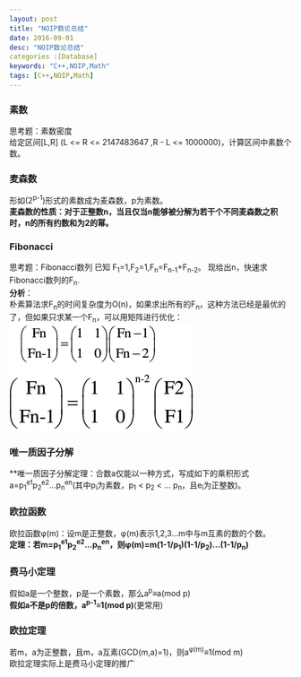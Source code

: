 ```yaml
---
layout: post
title: "NOIP数论总结"
date: 2016-09-01
desc: "NOIP数论总结"
categories :[Database]
keywords: "C++,NOIP,Math"
tags: [C++,NOIP,Math]
---
```


### 素数
思考题：素数密度  
给定区间[L,R] (L <= R <= 2147483647 ,R - L <= 1000000)，计算区间中素数个数。  

### 麦森数
形如(2<sup>p-1</sup>)形式的素数成为麦森数，p为素数。  
**麦森数的性质：对于正整数n，当且仅当n能够被分解为若干个不同麦森数之积时，n的所有约数和为2的幂。**  

### Fibonacci
思考题：Fibonacci数列
已知 F<sub>1</sub>=1,F<sub>2</sub>=1,F<sub>n</sub>=F<sub>n-1</sub>+F<sub>n-2</sub>。 现给出n，快速求Fibonacci数列的F<sub>n</sub>.  
**分析**：  
朴素算法求F<sub>n</sub>的时间复杂度为O(n)，如果求出所有的F<sub>n</sub>，这种方法已经是最优的了，但如果只求某一个F<sub>n</sub>，可以用矩阵进行优化：  
![alt text](/../static/img/blog/noip-math/Blog_Fib.png "fibonacci")

### 唯一质因子分解
**唯一质因子分解定理：合数a仅能以一种方式，写成如下的乘积形式  
a=p<sub>1</sub><sup>e1</sup>p<sub>2</sub><sup>e2</sup>...p<sub>n</sub><sup>en</sup>(其中p<sub>i</sub>为素数，p<sub>1</sub> < p<sub>2</sub> < ... p<sub>n</sub>，且e<sub>i</sub>为正整数)。  

### 欧拉函数
欧拉函数φ(m)：设m是正整数，φ(m)表示1,2,3...m中与m互素的数的个数。  
**定理：若m=p<sub>1</sub><sup>e1</sup>p<sub>2</sub><sup>e2</sup>...p<sub>n</sub><sup>en</sup>，则φ(m)=m(1-1/p<sub>1</sub>)(1-1/p<sub>2</sub>)...(1-1/p<sub>n</sub>)**  

### 费马小定理
假如a是一个整数，p是一个素数，那么a<sup>p</sup>≡a(mod p)  
**假如a不是p的倍数，a<sup>p-1</sup>≡1(mod p)**(更常用)  

### 欧拉定理
若m，a为正整数，且m，a互素(GCD(m,a)=1)，则a<sup>φ(m)</sup>≡1(mod m)  
欧拉定理实际上是费马小定理的推广  
